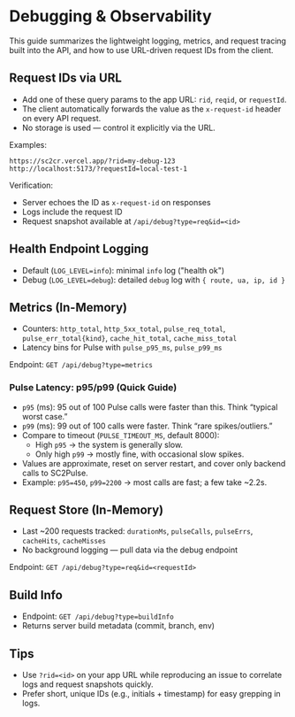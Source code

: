 # Debugging & Observability

This guide summarizes the lightweight logging, metrics, and request tracing built into the API, and how to use URL-driven request IDs from the client.

## Request IDs via URL

- Add one of these query params to the app URL: `rid`, `reqid`, or `requestId`.
- The client automatically forwards the value as the `x-request-id` header on every API request.
- No storage is used — control it explicitly via the URL.

Examples:

```
https://sc2cr.vercel.app/?rid=my-debug-123
http://localhost:5173/?requestId=local-test-1
```

Verification:
- Server echoes the ID as `x-request-id` on responses
- Logs include the request ID
- Request snapshot available at `/api/debug?type=req&id=<id>`

## Health Endpoint Logging

- Default (`LOG_LEVEL=info`): minimal `info` log ("health ok")
- Debug (`LOG_LEVEL=debug`): detailed `debug` log with `{ route, ua, ip, id }`

## Metrics (In-Memory)

- Counters: `http_total`, `http_5xx_total`, `pulse_req_total`, `pulse_err_total{kind}`, `cache_hit_total`, `cache_miss_total`
- Latency bins for Pulse with `pulse_p95_ms`, `pulse_p99_ms`

Endpoint: `GET /api/debug?type=metrics`

### Pulse Latency: p95/p99 (Quick Guide)

- `p95` (ms): 95 out of 100 Pulse calls were faster than this. Think “typical worst case.”
- `p99` (ms): 99 out of 100 calls were faster. Think “rare spikes/outliers.”
- Compare to timeout (`PULSE_TIMEOUT_MS`, default 8000):
	- High `p95` → the system is generally slow.
	- Only high `p99` → mostly fine, with occasional slow spikes.
- Values are approximate, reset on server restart, and cover only backend calls to SC2Pulse.
- Example: `p95=450`, `p99=2200` → most calls are fast; a few take ~2.2s.

## Request Store (In-Memory)

- Last ~200 requests tracked: `durationMs`, `pulseCalls`, `pulseErrs`, `cacheHits`, `cacheMisses`
- No background logging — pull data via the debug endpoint

Endpoint: `GET /api/debug?type=req&id=<requestId>`

## Build Info

- Endpoint: `GET /api/debug?type=buildInfo`
- Returns server build metadata (commit, branch, env)

## Tips

- Use `?rid=<id>` on your app URL while reproducing an issue to correlate logs and request snapshots quickly.
- Prefer short, unique IDs (e.g., initials + timestamp) for easy grepping in logs.
